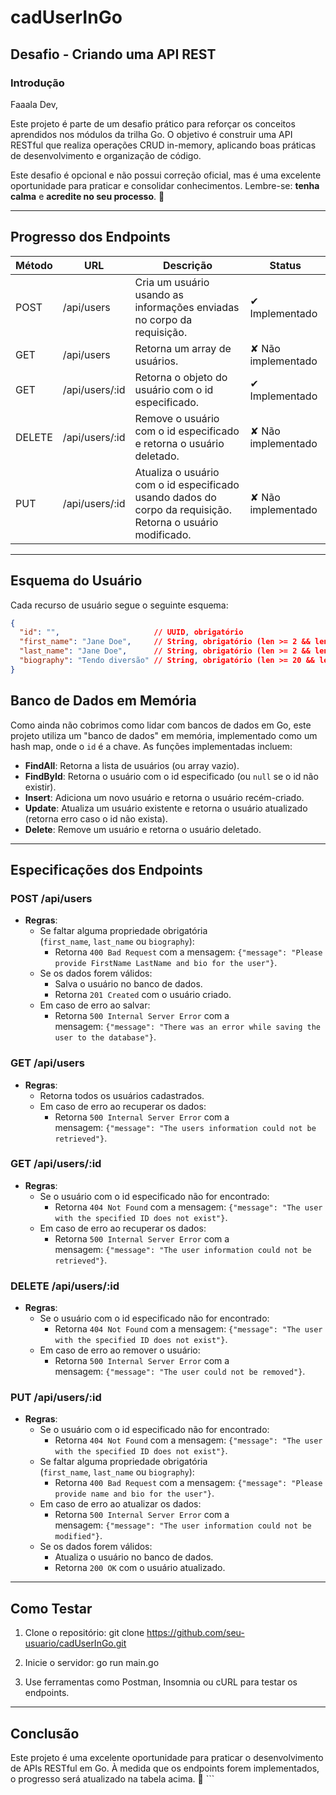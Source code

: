 # cadUserInGo

## Desafio - Criando uma API REST

### Introdução

Faaala Dev,

Este projeto é parte de um desafio prático para reforçar os conceitos aprendidos nos módulos da trilha Go. O objetivo é construir uma API RESTful que realiza operações CRUD in-memory, aplicando boas práticas de desenvolvimento e organização de código.

Este desafio é opcional e não possui correção oficial, mas é uma excelente oportunidade para praticar e consolidar conhecimentos. Lembre-se: **tenha calma** e **acredite no seu processo**. 💜

---

## Progresso dos Endpoints

| Método | URL               | Descrição                                                                 | Status       |
|--------|--------------------|---------------------------------------------------------------------------|--------------|
| POST   | /api/users         | Cria um usuário usando as informações enviadas no corpo da requisição.   | ✔ Implementado |
| GET    | /api/users         | Retorna um array de usuários.                                            | ✘ Não implementado |
| GET    | /api/users/:id     | Retorna o objeto do usuário com o id especificado.                       | ✔ Implementado |
| DELETE | /api/users/:id     | Remove o usuário com o id especificado e retorna o usuário deletado.     | ✘ Não implementado |
| PUT    | /api/users/:id     | Atualiza o usuário com o id especificado usando dados do corpo da requisição. Retorna o usuário modificado. | ✘ Não implementado |

---

## Esquema do Usuário

Cada recurso de usuário segue o seguinte esquema:

```json
{
  "id": "",                     // UUID, obrigatório
  "first_name": "Jane Doe",     // String, obrigatório (len >= 2 && len <= 20)
  "last_name": "Jane Doe",      // String, obrigatório (len >= 2 && len <= 20)
  "biography": "Tendo diversão" // String, obrigatório (len >= 20 && len <= 450)
}
```

## Banco de Dados em Memória

Como ainda não cobrimos como lidar com bancos de dados em Go, este projeto utiliza um "banco de dados" em memória, implementado como um hash map, onde o `id` é a chave. As funções implementadas incluem:

- **FindAll**: Retorna a lista de usuários (ou array vazio).
- **FindById**: Retorna o usuário com o id especificado (ou `null` se o id não existir).
- **Insert**: Adiciona um novo usuário e retorna o usuário recém-criado.
- **Update**: Atualiza um usuário existente e retorna o usuário atualizado (retorna erro caso o id não exista).
- **Delete**: Remove um usuário e retorna o usuário deletado.

---

## Especificações dos Endpoints

### POST /api/users

- **Regras**:
    - Se faltar alguma propriedade obrigatória (`first_name`, `last_name` ou `biography`):
        - Retorna `400 Bad Request` com a mensagem: `{"message": "Please provide FirstName LastName and bio for the user"}`.
    - Se os dados forem válidos:
        - Salva o usuário no banco de dados.
        - Retorna `201 Created` com o usuário criado.
    - Em caso de erro ao salvar:
        - Retorna `500 Internal Server Error` com a mensagem: `{"message": "There was an error while saving the user to the database"}`.

### GET /api/users

- **Regras**:
    - Retorna todos os usuários cadastrados.
    - Em caso de erro ao recuperar os dados:
        - Retorna `500 Internal Server Error` com a mensagem: `{"message": "The users information could not be retrieved"}`.

### GET /api/users/:id

- **Regras**:
    - Se o usuário com o id especificado não for encontrado:
        - Retorna `404 Not Found` com a mensagem: `{"message": "The user with the specified ID does not exist"}`.
    - Em caso de erro ao recuperar os dados:
        - Retorna `500 Internal Server Error` com a mensagem: `{"message": "The user information could not be retrieved"}`.

### DELETE /api/users/:id

- **Regras**:
    - Se o usuário com o id especificado não for encontrado:
        - Retorna `404 Not Found` com a mensagem: `{"message": "The user with the specified ID does not exist"}`.
    - Em caso de erro ao remover o usuário:
        - Retorna `500 Internal Server Error` com a mensagem: `{"message": "The user could not be removed"}`.

### PUT /api/users/:id

- **Regras**:
    - Se o usuário com o id especificado não for encontrado:
        - Retorna `404 Not Found` com a mensagem: `{"message": "The user with the specified ID does not exist"}`.
    - Se faltar alguma propriedade obrigatória (`first_name`, `last_name` ou `biography`):
        - Retorna `400 Bad Request` com a mensagem: `{"message": "Please provide name and bio for the user"}`.
    - Em caso de erro ao atualizar os dados:
        - Retorna `500 Internal Server Error` com a mensagem: `{"message": "The user information could not be modified"}`.
    - Se os dados forem válidos:
        - Atualiza o usuário no banco de dados.
        - Retorna `200 OK` com o usuário atualizado.

---

## Como Testar

1. Clone o repositório:
     git clone https://github.com/seu-usuario/cadUserInGo.git
2. Inicie o servidor:
     go run main.go

3. Use ferramentas como Postman, Insomnia ou cURL para testar os endpoints.

---
## Conclusão

Este projeto é uma excelente oportunidade para praticar o desenvolvimento de APIs RESTful em Go. À medida que os endpoints forem implementados, o progresso será atualizado na tabela acima. 🚀 ```
